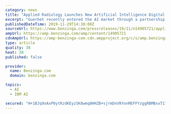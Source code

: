```yaml
---
category: news
title: "Applied Radiology Launches New Artificial Intelligence Digital Community"
excerpt: "Guerbet recently entered the AI market through a partnership with IBM Watson Health. \"Guerbet is excited to support Applied Radiology in this endeavor, as the AI Digital Community aims to reach a wide audience of imaging professionals with important information about AI and its development and implementation in clinical practice,\" says Eric ..."
publishedDateTime: 2019-11-29T14:30:00Z
sourceUrl: https://www.benzinga.com/pressreleases/19/11/n14905721/applied-radiology-launches-new-artificial-intelligence-digital-community
ampUrl: https://amp.benzinga.com/amp/content/14905721
cdnAmpUrl: https://amp-benzinga-com.cdn.ampproject.org/c/s/amp.benzinga.com/amp/content/14905721
type: article
quality: 38
heat: 38
published: false

provider:
  name: Benzinga.com
  domain: benzinga.com

topics:
  - AI
  - IBM AI

secured: "H+1BJq9oAxP0ytRzdKEyzSK8wmq8HHZB+sjrmDnVRYonMEFFYzggRBMBxxT1lsqYX8zK+RzQt/oaEirQuOavWjgUpWPfgd5CksHRre/zSlGxJMuP3y6EFm82s5HF2DMRqLWdKsBertK4vF4s7F3lk9Cy6tKlHGpi8cODFVgRcD4raLE/bBsIMVWiNhgB2gMzM5K/ClVyxN+SZtNxcZs/zU3yTIoS+UrLr1BcOGqP5IqhpvWpa/OFl9aggTyWRgiMbw/BrJy/0b0TGuiVC4IhQQ==;j/RG7zlZBH0S3NQptHdQFQ=="
---
```


